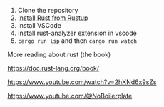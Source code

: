 1. Clone the repository
2. [Install Rust from Rustup](https://rustup.rs/)
3. Install VSCode
4. install rust-analyzer extension in vscode
5. `cargo run lsp` and then `cargo run watch`



More reading about rust (the book)

https://doc.rust-lang.org/book/

https://www.youtube.com/watch?v=2hXNd6x9sZs

https://www.youtube.com/@NoBoilerplate